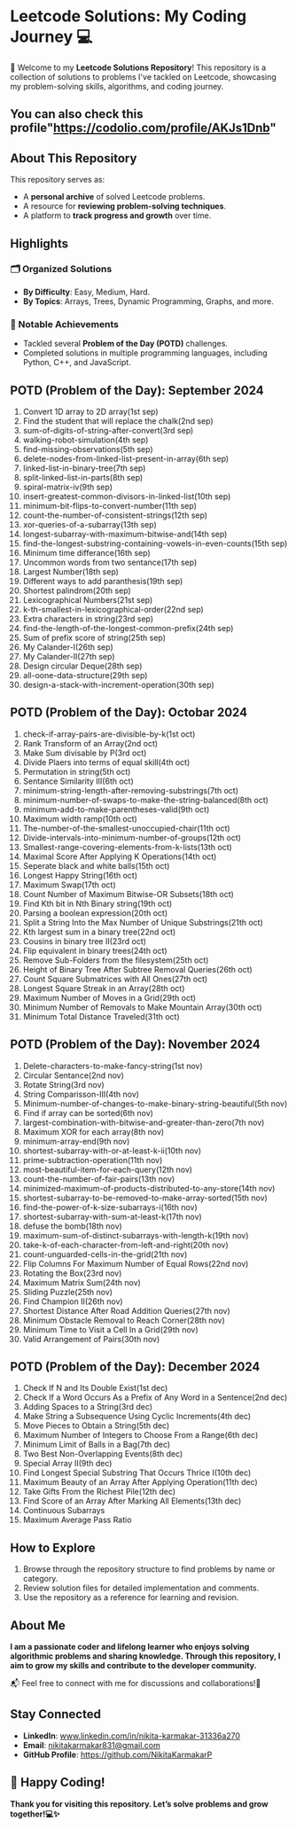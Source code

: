 # Leetcode Solutions: My Coding Journey 💻

🚀 Welcome to my **Leetcode Solutions Repository**! This repository is a collection of solutions to problems I've tackled on Leetcode, showcasing my problem-solving skills, algorithms, and coding journey.

## You can also check this profile"https://codolio.com/profile/AKJs1Dnb"

## About This Repository  

This repository serves as:  
- A **personal archive** of solved Leetcode problems.  
- A resource for **reviewing problem-solving techniques**.  
- A platform to **track progress and growth** over time.  

## Highlights  

### 🗂️ Organized Solutions  
- **By Difficulty**: Easy, Medium, Hard.  
- **By Topics**: Arrays, Trees, Dynamic Programming, Graphs, and more.  

### 🌟 Notable Achievements  
- Tackled several **Problem of the Day (POTD)** challenges.  
- Completed solutions in multiple programming languages, including Python, C++, and JavaScript.  

## POTD (Problem of the Day): September 2024
1. Convert 1D array to 2D array(1st sep)
2. Find the student that will replace the chalk(2nd sep)
3. sum-of-digits-of-string-after-convert(3rd sep)
4. walking-robot-simulation(4th sep)
5. find-missing-observations(5th sep)
6. delete-nodes-from-linked-list-present-in-array(6th sep)
7. linked-list-in-binary-tree(7th sep)
8. split-linked-list-in-parts(8th sep)
9. spiral-matrix-iv(9th sep)
10. insert-greatest-common-divisors-in-linked-list(10th sep)
11. minimum-bit-flips-to-convert-number(11th sep)
12. count-the-number-of-consistent-strings(12th sep)
13. xor-queries-of-a-subarray(13th sep)
14. longest-subarray-with-maximum-bitwise-and(14th sep)
15. find-the-longest-substring-containing-vowels-in-even-counts(15th sep)
16. Minimum time differance(16th sep)
17. Uncommon words from two sentance(17th sep)
18. Largest Number(18th sep)
19. Different ways to add paranthesis(19th sep)
20. Shortest palindrom(20th sep)
21. Lexicographical Numbers(21st sep)
22. k-th-smallest-in-lexicographical-order(22nd sep)
23. Extra characters in string(23rd sep)
24. find-the-length-of-the-longest-common-prefix(24th sep)
25. Sum of prefix score of string(25th sep)
26. My Calander-I(26th sep)
27. My Calander-II(27th sep)
28. Design circular Deque(28th sep)
29. all-oone-data-structure(29th sep)
30. design-a-stack-with-increment-operation(30th sep)

## POTD (Problem of the Day): Octobar 2024
1. check-if-array-pairs-are-divisible-by-k(1st oct)
2. Rank Transform of an Array(2nd oct)
3. Make Sum divisable by P(3rd oct)
4. Divide Plaers into terms of equal skill(4th oct)
5. Permutation in string(5th oct)
6. Sentance Similarity III(6th oct)
7. minimum-string-length-after-removing-substrings(7th oct)
8. minimum-number-of-swaps-to-make-the-string-balanced(8th oct)
9. minimum-add-to-make-parentheses-valid(9th oct)
10. Maximum width ramp(10th oct)
11. The-number-of-the-smallest-unoccupied-chair(11th oct)
12. Divide-intervals-into-minimum-number-of-groups(12th oct)
13. Smallest-range-covering-elements-from-k-lists(13th oct)
14. Maximal Score After Applying K Operations(14th oct)
15. Seperate black and white balls(15th oct)
16. Longest Happy String(16th oct)
17. Maximum Swap(17th oct)
18. Count Number of Maximum Bitwise-OR Subsets(18th oct)
19. Find Kth bit in Nth Binary string(19th oct)
20. Parsing a boolean expression(20th oct)
21. Split a String Into the Max Number of Unique Substrings(21th oct)
22. Kth largest sum in a binary tree(22nd oct)
23. Cousins in binary tree II(23rd oct)
24. Flip equivalent in binary trees(24th oct)
25. Remove Sub-Folders from the filesystem(25th oct)
26. Height of Binary Tree After Subtree Removal Queries(26th oct)
27. Count Square Submatrices with All Ones(27th oct)
28. Longest Square Streak in an Array(28th oct)
29. Maximum Number of Moves in a Grid(29th oct)
30. Minimum Number of Removals to Make Mountain Array(30th oct)
31. Minimum Total Distance Traveled(31th oct)

## POTD (Problem of the Day): November 2024
1. Delete-characters-to-make-fancy-string(1st nov)
2. Circular Sentance(2nd nov)
3. Rotate String(3rd nov)
4. String Comparisson-III(4th nov)
5. Minimum-number-of-changes-to-make-binary-string-beautiful(5th nov)
6. Find if array can be sorted(6th nov)
7. largest-combination-with-bitwise-and-greater-than-zero(7th nov)
8. Maximum XOR for each array(8th nov)
9. minimum-array-end(9th nov)
10. shortest-subarray-with-or-at-least-k-ii(10th nov)
11. prime-subtraction-operation(11th nov)
12. most-beautiful-item-for-each-query(12th nov)
13. count-the-number-of-fair-pairs(13th nov)
14. minimized-maximum-of-products-distributed-to-any-store(14th nov)
15. shortest-subarray-to-be-removed-to-make-array-sorted(15th nov)
16. find-the-power-of-k-size-subarrays-i(16th nov)
17. shortest-subarray-with-sum-at-least-k(17th nov)
18. defuse the bomb(18th nov)
19. maximum-sum-of-distinct-subarrays-with-length-k(19th nov)
20. take-k-of-each-character-from-left-and-right(20th nov)
21. count-unguarded-cells-in-the-grid(21th nov)
22. Flip Columns For Maximum Number of Equal Rows(22nd nov)
23. Rotating the Box(23rd nov)
24. Maximum Matrix Sum(24th nov)
25. Sliding Puzzle(25th nov)
26. Find Champion II(26th nov)
27. Shortest Distance After Road Addition Queries(27th nov)
28. Minimum Obstacle Removal to Reach Corner(28th nov)
29. Minimum Time to Visit a Cell In a Grid(29th nov)
30. Valid Arrangement of Pairs(30th nov)

## POTD (Problem of the Day): December 2024
1. Check If N and Its Double Exist(1st dec)
2. Check If a Word Occurs As a Prefix of Any Word in a Sentence(2nd dec)
3. Adding Spaces to a String(3rd dec)
4. Make String a Subsequence Using Cyclic Increments(4th dec)
5. Move Pieces to Obtain a String(5th dec)
6. Maximum Number of Integers to Choose From a Range(6th dec)
7. Minimum Limit of Balls in a Bag(7th dec)
8. Two Best Non-Overlapping Events(8th dec)
9. Special Array II(9th dec)
10. Find Longest Special Substring That Occurs Thrice I(10th dec)
11. Maximum Beauty of an Array After Applying Operation(11th dec)
12. Take Gifts From the Richest Pile(12th dec)
13. Find Score of an Array After Marking All Elements(13th dec)
14. Continuous Subarrays
15. Maximum Average Pass Ratio

## How to Explore  

1. Browse through the repository structure to find problems by name or category.  
2. Review solution files for detailed implementation and comments.  
3. Use the repository as a reference for learning and revision.  

## About Me  

**I am a passionate coder and lifelong learner who enjoys solving algorithmic problems and sharing knowledge. Through this repository, I aim to grow my skills and contribute to the developer community.** 

📬 Feel free to connect with me for discussions and collaborations!🤝

## Stay Connected  

- **LinkedIn**: www.linkedin.com/in/nikita-karmakar-31336a270
- **Email**: nikitakarmakar831@gmail.com 
- **GitHub Profile**: https://github.com/NikitaKarmakarP

## 🎉 Happy Coding!
**Thank you for visiting this repository. Let’s solve problems and grow together!💻✨**

